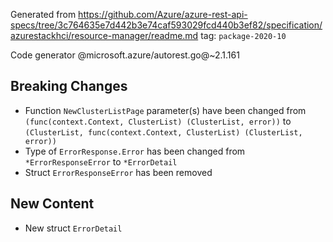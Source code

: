 Generated from https://github.com/Azure/azure-rest-api-specs/tree/3c764635e7d442b3e74caf593029fcd440b3ef82/specification/azurestackhci/resource-manager/readme.md tag: `package-2020-10`

Code generator @microsoft.azure/autorest.go@~2.1.161

## Breaking Changes

- Function `NewClusterListPage` parameter(s) have been changed from `(func(context.Context, ClusterList) (ClusterList, error))` to `(ClusterList, func(context.Context, ClusterList) (ClusterList, error))`
- Type of `ErrorResponse.Error` has been changed from `*ErrorResponseError` to `*ErrorDetail`
- Struct `ErrorResponseError` has been removed

## New Content

- New struct `ErrorDetail`
